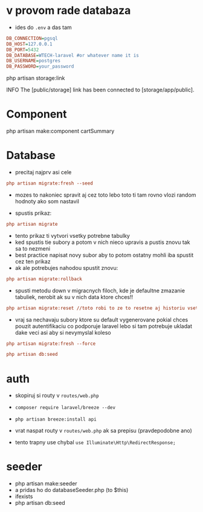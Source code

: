 # v provom rade databaza
- ides do `.env` a das tam 
```ini
DB_CONNECTION=pgsql
DB_HOST=127.0.0.1
DB_PORT=5432
DB_DATABASE=WTECH-laravel #or whatever name it is
DB_USERNAME=postgres
DB_PASSWORD=your_password
```

php artisan storage:link

   INFO  The [public/storage] link has been connected to [storage/app/public].  

# Component
php artisan make:component cartSummary

# Database
- precitaj najprv asi cele
```ini
php artisan migrate:fresh --seed
```
- mozes to nakoniec spravit aj cez toto lebo toto ti tam rovno vlozi random hodnoty ako som nastavil

- spustis prikaz:
```ini
php artisan migrate
```
- tento prikaz ti vytvori vsetky potrebne tabulky
- ked spustis tie subory a potom v nich nieco upravis a pustis znovu tak sa to nezmeni
- best practice napisat novy subor aby to potom ostatny mohli iba spustit cez ten prikaz
- ak ale potrebujes nahodou spustit znovu:
```ini
php artisan migrate:rollback
```
- spusti metodu down v migracnych filoch, kde je defaultne zmazanie tabuliek, nerobit ak su v nich data ktore chces!!

```ini
php artisan migrate:reset //toto robi to ze to resetne aj historiu vsetkych migracii co sa nachadza v db tiez
```

- vraj sa nechavaju subory ktore su default vygenerovane pokial chces pouzit autentifikaciu co podporuje laravel lebo si tam potrebuje ukladat dake veci asi aby si nevymyslal koleso

```ini
php artisan migrate:fresh --force
```
```ini
php artisan db:seed
```

# auth
- skopiruj si routy v `routes/web.php`
- `composer require laravel/breeze --dev`
- `php artisan breeze:install api`
- vrat naspat routy v `routes/web.php` ak sa prepisu (pravdepodobne ano)

- tento trapny use chybal `use Illuminate\Http\RedirectResponse;`

# seeder
- php artisan make:seeder <name>
- a pridas ho do databaseSeeder.php (to $this)
- ifexists
- php artisan db:seed